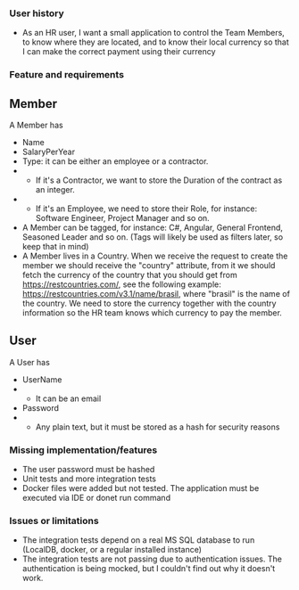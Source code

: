 ### User history
- As an HR user, I want a small application to control the Team Members, to know where they are located, and to know their local currency so that I can make the correct payment using their currency

### Feature and requirements
## Member
A Member has
- Name
- SalaryPerYear
- Type: it can be either an employee or a contractor.
- - If it's a Contractor, we want to store the Duration of the contract as an integer.
- - If it's an Employee, we need to store their Role, for instance: Software Engineer, Project Manager and so on.
- A Member can be tagged, for instance: C#, Angular, General Frontend, Seasoned Leader and so on. (Tags will likely be used as filters later, so keep that in mind)
- A Member lives in a Country. When we receive the request to create the member we should receive the "country" attribute, from it we should fetch the currency of the country that you should get from https://restcountries.com/, see the following example: https://restcountries.com/v3.1/name/brasil, where "brasil" is the name of the country. We need to store the currency together with the country information so the HR team knows which currency to pay the member.

## User
A User has
- UserName
- - It can be an email
- Password
- - Any plain text, but it must be stored as a hash for security reasons

### Missing implementation/features
- The user password must be hashed
- Unit tests and more integration tests
- Docker files were added but not tested. The application must be executed via IDE or donet run command

### Issues or limitations
- The integration tests depend on a real MS SQL database to run (LocalDB, docker, or a regular installed instance)
- The integration tests are not passing due to authentication issues. The authentication is being mocked, but I couldn't find out why it doesn't work.
